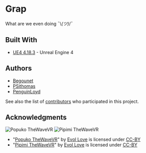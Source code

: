 # Grap

What are we even doing ¯\\_(ツ)_/¯

## Built With

* [UE4 4.18.3](https://www.unrealengine.com/) - Unreal Engine 4

## Authors

* [Begounet](https://github.com/Begounet/)
* [PSjthomas](https://github.com/PSjthomas)
* [PenguinLoyd](https://github.com/PenguinLoyd/)

See also the list of [contributors](https://github.com/Begounet/Grap/graphs/contributors) who participated in this project.

## Acknowledgments
![Popuko TheWaveVR](https://lh3.googleusercontent.com/PPgrNMA7xzSCULezQluTATm4jA0KhgxCCRe7H_-yqNAnxm3icuSIDTRSkRQ0B3A=w576-h432-n-rw)
![Pipimi TheWaveVR](https://lh3.googleusercontent.com/mYK_bmbsDkaqmhtR7zKcFuyJ8Qw0pfCvBJo0ndICUE_j-_6DM2phsiPFR-It5X0=w576-h432-n-rw)
* "[Popuko TheWaveVR](https://poly.google.com/view/8M7Q1Hx38j6)" by [Evol Love](https://poly.google.com/user/0KYiq8tYHqj) is licensed under [CC-BY](https://creativecommons.org/licenses/by/2.0/)
* "[Pipimi TheWaveVR](https://poly.google.com/view/5eD2t1zKSNg)" by [Evol Love](https://poly.google.com/user/0KYiq8tYHqj) is licensed under [CC-BY](https://creativecommons.org/licenses/by/2.0/)
